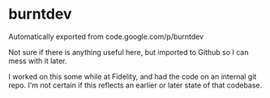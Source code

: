 # burntdev
Automatically exported from code.google.com/p/burntdev

Not sure if there is anything useful here, but imported to Github so I can mess with it later.

I worked on this some while at Fidelity, and had the code on an internal git repo. I'm not certain 
if this reflects an earlier or later state of that codebase.
